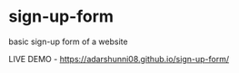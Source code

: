 # sign-up-form

basic sign-up form of a website 

LIVE DEMO - https://adarshunni08.github.io/sign-up-form/
